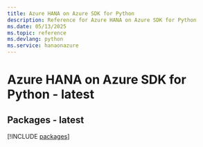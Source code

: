 ```yaml
---
title: Azure HANA on Azure SDK for Python
description: Reference for Azure HANA on Azure SDK for Python
ms.date: 05/13/2025
ms.topic: reference
ms.devlang: python
ms.service: hanaonazure
---
```

# Azure HANA on Azure SDK for Python - latest
## Packages - latest
[!INCLUDE [packages](hana-on-azure-index.md)]